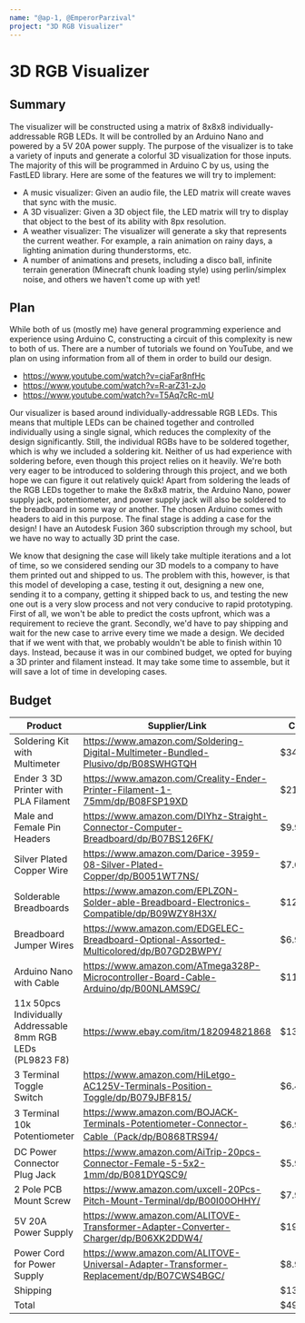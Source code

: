 ```yaml
---
name: "@ap-1, @EmperorParzival"
project: "3D RGB Visualizer"
---
```


# 3D RGB Visualizer

## Summary

The visualizer will be constructed using a matrix of 8x8x8 individually-addressable RGB LEDs. It will be controlled by an Arduino Nano and powered by a 5V 20A power supply. The purpose of the visualizer is to take a variety of inputs and generate a colorful 3D visualization for those inputs. The majority of this will be programmed in Arduino C by us, using the FastLED library. Here are some of the features we will try to implement:
- A music visualizer: Given an audio file, the LED matrix will create waves that sync with the music.
- A 3D visualizer: Given a 3D object file, the LED matrix will try to display that object to the best of its ability with 8px resolution.
- A weather visualizer: The visualizer will generate a sky that represents the current weather. For example, a rain animation on rainy days, a lighting animation during thunderstorms, etc.
- A number of animations and presets, including a disco ball, infinite terrain generation (Minecraft chunk loading style) using perlin/simplex noise, and others we haven't come up with yet!

## Plan

While both of us (mostly me) have general programming experience and experience using Arduino C, constructing a circuit of this complexity is new to both of us. There are a number of tutorials we found on YouTube, and we plan on using information from all of them in order to build our design.
- https://www.youtube.com/watch?v=ciaFar8nfHc
- https://www.youtube.com/watch?v=R-arZ31-zJo
- https://www.youtube.com/watch?v=T5Aq7cRc-mU

Our visualizer is based around individually-addressable RGB LEDs. This means that multiple LEDs can be chained together and controlled individually using a single signal, which reduces the complexity of the design significantly. Still, the individual RGBs have to be soldered together, which is why we included a soldering kit. Neither of us had experience with soldering before, even though this project relies on it heavily. We're both very eager to be introduced to soldering through this project, and we both hope we can figure it out relatively quick! Apart from soldering the leads of the RGB LEDs together to make the 8x8x8 matrix, the Arduino Nano, power supply jack, potentiometer, and power supply jack will also be soldered to the breadboard in some way or another. The chosen Arduino comes with headers to aid in this purpose. The final stage is adding a case for the design! I have an Autodesk Fusion 360 subscription through my school, but we have no way to actually 3D print the case.

We know that designing the case will likely take multiple iterations and a lot of time, so we considered sending our 3D models to a company to have them printed out and shipped to us. The problem with this, however, is that this model of developing a case, testing it out, designing a new one, sending it to a company, getting it shipped back to us, and testing the new one out is a very slow process and not very conducive to rapid prototyping. First of all, we won't be able to predict the costs upfront, which was a requirement to recieve the grant. Secondly, we'd have to pay shipping and wait for the new case to arrive every time we made a design. We decided that if we went with that, we probably wouldn't be able to finish within 10 days. Instead, because it was in our combined budget, we opted for buying a 3D printer and filament instead. It may take some time to assemble, but it will save a lot of time in developing cases.

## Budget

| Product | Supplier/Link | Cost |
| - | - | - |
| Soldering Kit with Multimeter | https://www.amazon.com/Soldering-Digital-Multimeter-Bundled-Plusivo/dp/B08SWHGTQH | $34.18 |
| Ender 3 3D Printer with PLA Filament | https://www.amazon.com/Creality-Ender-Printer-Filament-1-75mm/dp/B08FSP19XD | $210.99 |
| Male and Female Pin Headers | https://www.amazon.com/DIYhz-Straight-Connector-Computer-Breadboard/dp/B07BS126FK/ | $9.99 |
| Silver Plated Copper Wire | https://www.amazon.com/Darice-3959-08-Silver-Plated-Copper/dp/B0051WT7NS/ | $7.00 |
| Solderable Breadboards | https://www.amazon.com/EPLZON-Solder-able-Breadboard-Electronics-Compatible/dp/B09WZY8H3X/ | $12.59 |
| Breadboard Jumper Wires | https://www.amazon.com/EDGELEC-Breadboard-Optional-Assorted-Multicolored/dp/B07GD2BWPY/ | $6.99 |
| Arduino Nano with Cable | https://www.amazon.com/ATmega328P-Microcontroller-Board-Cable-Arduino/dp/B00NLAMS9C/ | $11.99 |
| 11x 50pcs Individually Addressable 8mm RGB LEDs (PL9823 F8) | https://www.ebay.com/itm/182094821868 | $131.78 |
| 3 Terminal Toggle Switch | https://www.amazon.com/HiLetgo-AC125V-Terminals-Position-Toggle/dp/B079JBF815/ | $6.49 |
| 3 Terminal 10k Potentiometer | https://www.amazon.com/BOJACK-Terminals-Potentiometer-Connector-Cable（Pack/dp/B0868TRS94/ | $6.99 |
| DC Power Connector Plug Jack | https://www.amazon.com/AiTrip-20pcs-Connector-Female-5-5x2-1mm/dp/B081DYQSC9/ | $5.99 |
| 2 Pole PCB Mount Screw | https://www.amazon.com/uxcell-20Pcs-Pitch-Mount-Terminal/dp/B00I00OHHY/ | $7.99 |
| 5V 20A Power Supply | https://www.amazon.com/ALITOVE-Transformer-Adapter-Converter-Charger/dp/B06XK2DDW4/ | $19.99 |
| Power Cord for Power Supply | https://www.amazon.com/ALITOVE-Universal-Adapter-Transformer-Replacement/dp/B07CWS4BGC/ | $8.99 |
| Shipping | | $13.96 |
| Total | | $495.91 |
